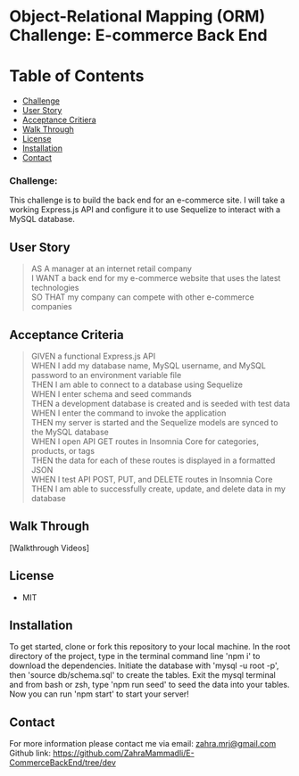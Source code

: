 # Object-Relational Mapping (ORM) Challenge: E-commerce Back End

# Table of Contents

- [Challenge](#challenge)
- [User Story](#user-story)
- [Acceptance Critiera](#acceptance-criteria)
- [Walk Through](#walk-through)
- [License](#license)
- [Installation](#installation)
- [Contact](#Contact)

### Challenge:

This challenge is to build the back end for an e-commerce site. I will take a working Express.js API and configure it to use Sequelize to interact with a MySQL database.

## User Story

> AS A manager at an internet retail company\
> I WANT a back end for my e-commerce website that uses the latest technologies\
> SO THAT my company can compete with other e-commerce companies

## Acceptance Criteria

> GIVEN a functional Express.js API\
> WHEN I add my database name, MySQL username, and MySQL password to an environment variable file\
> THEN I am able to connect to a database using Sequelize\
> WHEN I enter schema and seed commands\
> THEN a development database is created and is seeded with test data\
> WHEN I enter the command to invoke the application\
> THEN my server is started and the Sequelize models are synced to the MySQL database\
> WHEN I open API GET routes in Insomnia Core for categories, products, or tags\
> THEN the data for each of these routes is displayed in a formatted JSON\
> WHEN I test API POST, PUT, and DELETE routes in Insomnia Core\
> THEN I am able to successfully create, update, and delete data in my database

## Walk Through

[Walkthrough Videos]

## License

- MIT

## Installation

To get started, clone or fork this repository to your local machine. In the root directory of the project, type in the terminal command line 'npm i' to download the dependencies. Initiate the database with 'mysql -u root -p', then 'source db/schema.sql' to create the tables. Exit the mysql terminal and from bash or zsh, type 'npm run seed' to seed the data into your tables. Now you can run 'npm start' to start your server!

## Contact

For more information please contact me via email:
zahra.mrj@gmail.com
Github link: https://github.com/ZahraMammadli/E-CommerceBackEnd/tree/dev
